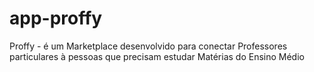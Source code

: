 # app-proffy
Proffy - é um Marketplace desenvolvido para conectar Professores particulares à pessoas que precisam estudar Matérias do Ensino Médio
